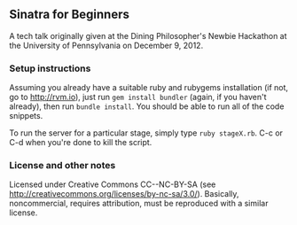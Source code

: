 ## Sinatra for Beginners ##

A tech talk originally given at the Dining Philosopher's Newbie Hackathon at the University of Pennsylvania on December 9, 2012.

### Setup instructions ###

Assuming you already have a suitable ruby and rubygems installation (if not, go to http://rvm.io), just run `gem install bundler` (again, if you haven't already), then run `bundle install`. You should be able to run all of the code snippets.

To run the server for a particular stage, simply type `ruby stageX.rb`. C-c or C-d when you're done to kill the script.

### License and other notes ###

Licensed under Creative Commons CC--NC-BY-SA (see http://creativecommons.org/licenses/by-nc-sa/3.0/). Basically, noncommercial, requires attribution, must be reproduced with a similar license.

